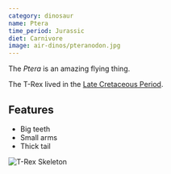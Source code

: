 ```yaml
---
category: dinosaur
name: Ptera
time_period: Jurassic
diet: Carnivore
image: air-dinos/pteranodon.jpg
---
```


The *Ptera* is an amazing flying thing.

The T-Rex lived in the [Late Cretaceous Period](http://en.wikipedia.org/wiki/Late_Cretaceous).

## Features

- Big teeth
- Small arms
- Thick tail

![T-Rex Skeleton](http://upload.wikimedia.org/wikipedia/commons/thumb/9/94/Tyrannosaurus_Rex_Holotype.jpg/800px-Tyrannosaurus_Rex_Holotype.jpg)
